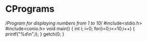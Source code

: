 # CPrograms
/*Program for displaying numbers from 1 to 10*/
#include<stdio.h>
#include<conio.h>
void main()
{
int i;
i=0;
for(i=0;i<=10;i++)
{
printf("%d\n",i);
}
getch(0;
}
